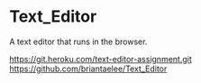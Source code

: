 # Text_Editor
A text editor that runs in the browser.

https://git.heroku.com/text-editor-assignment.git
https://github.com/briantaelee/Text_Editor